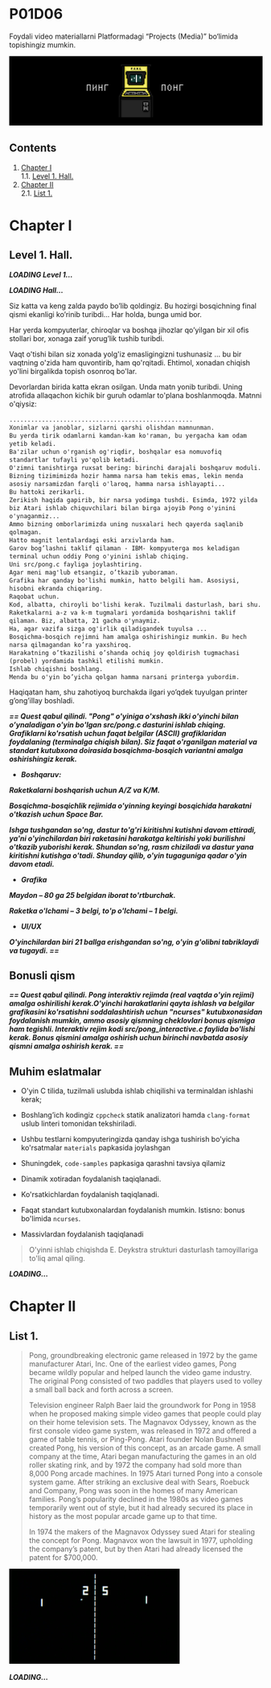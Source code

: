# P01D06

Foydali video materiallarni Platformadagi “Projects (Media)” bo‘limida topishingiz mumkin. 

![dayp01](misc/rus/images/dayp01.png)

## Contents

1. [Chapter I](#Chapter-I) \
    1.1. [Level 1. Hall.](#level-1-hall)
2. [Chapter II](#Chapter-II) \
    2.1. [List 1.](#list-1)


# Chapter I

## Level 1. Hall.

***LOADING Level 1…***

***LOADING Hall…***

Siz katta va keng zalda paydo bo’lib qoldingiz. Bu hozirgi bosqichning final qismi ekanligi ko’rinib turibdi... Har holda, bunga umid bor.

Har yerda kompyuterlar, chiroqlar va boshqa jihozlar qo’yilgan bir xil ofis stollari bor, xonaga zaif yorug’lik tushib turibdi.

Vaqt o'tishi bilan siz xonada yolg'iz emasligingizni tushunasiz ... bu bir vaqtning o'zida ham quvontirib, ham qo'rqitadi. Ehtimol, xonadan chiqish yo'lini birgalikda topish osonroq bo'lar.

Devorlardan birida katta ekran osilgan. Unda matn yonib turibdi. Uning atrofida allaqachon kichik bir guruh odamlar to'plana boshlanmoqda. Matnni o'qiysiz:

    ...................................................
    Xonimlar va janoblar, sizlarni qarshi olishdan mamnunman.
    Bu yerda tirik odamlarni kamdan-kam ko'raman, bu yergacha kam odam yetib keladi.
    Ba'zilar uchun o'rganish og'riqdir, boshqalar esa nomuvofiq standartlar tufayli yo'qolib ketadi.
    O'zimni tanishtirga ruxsat bering: birinchi darajali boshqaruv moduli.
    Bizning tizimimizda hozir hamma narsa ham tekis emas, lekin menda asosiy narsamizdan farqli o'laroq, hamma narsa ishlayapti...
    Bu hattoki zerikarli.
    Zerikish haqida gapirib, bir narsa yodimga tushdi. Esimda, 1972 yilda biz Atari ishlab chiquvchilari bilan birga ajoyib Pong o'yinini o'ynaganmiz...
    Ammo bizning omborlarimizda uning nusxalari hech qayerda saqlanib qolmagan.
    Hatto magnit lentalardagi eski arxivlarda ham.
    Garov bog’lashni taklif qilaman - IBM- kompyuterga mos keladigan terminal uchun oddiy Pong o'yinini ishlab chiqing.
    Uni src/pong.c fayliga joylashtiring.
    Agar meni mag'lub etsangiz, o’tkazib yuboraman.
    Grafika har qanday bo'lishi mumkin, hatto belgili ham. Asosiysi, hisobni ekranda chiqaring.
    Raqobat uchun.
    Kod, albatta, chiroyli bo'lishi kerak. Tuzilmali dasturlash, bari shu.
    Raketkalarni a-z va k-m tugmalari yordamida boshqarishni taklif qilaman. Biz, albatta, 21 gacha o'ynaymiz.
    Ha, agar vazifa sizga og'irlik qiladigandek tuyulsa ...
    Bosqichma-bosqich rejimni ham amalga oshirishingiz mumkin. Bu hech narsa qilmagandan ko’ra yaxshiroq.
    Harakatning o’tkazilishi o’shanda ochiq joy qoldirish tugmachasi (probel) yordamida tashkil etilishi mumkin.
    Ishlab chiqishni boshlang.
    Menda bu o'yin bo’yicha qolgan hamma narsani printerga yubordim.

Haqiqatan ham, shu zahotiyoq burchakda ilgari yo’qdek tuyulgan printer g’ong’illay boshladi.

***== Quest qabul qilindi. "Pong" o'yiniga o'xshash ikki o'yinchi bilan o’ynaladigan o'yin bo'lgan src/pong.c dasturini ishlab chiqing. Grafiklarni ko'rsatish uchun faqat belgilar (ASCII) grafiklaridan foydalaning (terminalga chiqish bilan). Siz faqat o'rganilgan material va standart kutubxona doirasida bosqichma-bosqich variantni amalga oshirishingiz kerak.*** 

* ***Boshqaruv:***
  
***Raketkalarni boshqarish uchun A/Z va K/M.***

***Bosqichma-bosqichlik rejimida o'yinning keyingi bosqichida harakatni o'tkazish uchun Space Bar.***

***Ishga tushgandan so'ng, dastur to'g'ri kiritishni kutishni davom ettiradi, ya'ni o'yinchilardan biri raketasini harakatga keltirishi yoki burilishni o'tkazib yuborishi kerak. Shundan so'ng, rasm chiziladi va dastur yana kiritishni kutishga o'tadi. Shunday qilib, o'yin tugaguniga qadar o'yin davom etadi.***

* ***Grafika***

***Maydon – 80 ga 25 belgidan iborat to'rtburchak.***

***Raketka o'lchami – 3 belgi, to'p o'lchami – 1 belgi.***

* ***UI/UX***

***O'yinchilardan biri 21 ballga erishgandan so'ng, o'yin g'olibni tabriklaydi va tugaydi. ==*** 

## Bonusli qism

***== Quest qabul qilindi. Pong interaktiv rejimda (real vaqtda o'yin rejimi) amalga oshirilishi kerak.O'yinchi harakatlarini qayta ishlash va belgilar grafikasini ko'rsatishni soddalashtirish uchun "ncurses" kutubxonasidan foydalanish mumkin, ammo asosiy qismning cheklovlari bonus qismiga ham tegishli. Interaktiv rejim kodi src/pong\_interactive.c faylida bo'lishi kerak. Bonus qismini amalga oshirish uchun birinchi navbatda asosiy qismni amalga oshirish kerak. ==*** 

## Muhim eslatmalar

* O'yin C tilida, tuzilmali uslubda ishlab chiqilishi va terminaldan ishlashi kerak;
  
* Boshlang’ich kodingiz ```cppcheck``` statik analizatori hamda ```clang-format``` uslub linteri tomonidan tekshiriladi.

* Ushbu testlarni kompyuteringizda qanday ishga tushirish bo'yicha ko'rsatmalar `materials` papkasida joylashgan

* Shuningdek, `code-samples` papkasiga qarashni tavsiya qilamiz

* Dinamik xotiradan foydalanish taqiqlanadi.

* Ko'rsatkichlardan foydalanish taqiqlanadi.

* Faqat standart kutubxonalardan foydalanish mumkin. Istisno: bonus bo'limida `ncurses`.

* Massivlardan foydalanish taqiqlanadi

> O'yinni ishlab chiqishda E. Deykstra strukturi dasturlash tamoyillariga to'liq amal qiling. 

***LOADING...***


# Chapter II

## List 1.

>Pong, groundbreaking electronic game released in 1972 by the game manufacturer Atari, Inc. One of the earliest video games, Pong became wildly popular and helped launch the video game industry. The original Pong consisted of two paddles that players used to volley a small ball back and forth across a screen.
>
>Television engineer Ralph Baer laid the groundwork for Pong in 1958 when he proposed making simple video games that people could play on their home television sets. The Magnavox Odyssey, known as the first console video game system, was released in 1972 and offered a game of table tennis, or Ping-Pong. Atari founder Nolan Bushnell created Pong, his version of this concept, as an arcade game. A small company at the time, Atari began manufacturing the games in an old roller skating rink, and by 1972 the company had sold more than 8,000 Pong arcade machines. In 1975 Atari turned Pong into a console system game. After striking an exclusive deal with Sears, Roebuck and Company, Pong was soon in the homes of many American families. Pong’s popularity declined in the 1980s as video games temporarily went out of style, but it had already secured its place in history as the most popular arcade game up to that time.
>
>In 1974 the makers of the Magnavox Odyssey sued Atari for stealing the concept for Pong. Magnavox won the lawsuit in 1977, upholding the company’s patent, but by then Atari had already licensed the patent for $700,000.
>
![pong](misc/rus/images/pong.png)

***LOADING...***
